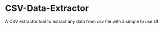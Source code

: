 # CSV-Data-Extractor
A CSV extractor tool to extract any data from csv file with a simple to use UI
